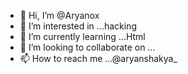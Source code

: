- 👋 Hi, I’m @Aryanox
- 👀 I’m interested in ...hacking
- 🌱 I’m currently learning ...Html
- 💞️ I’m looking to collaborate on ...
- 📫 How to reach me ...@aryanshakya_

<!---
Aryanox/Aryanox is a ✨ special ✨ repository because its `README.md` (this file) appears on your GitHub profile.
You can click the Preview link to take a look at your changes.
--->
